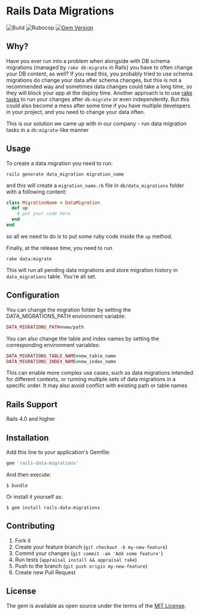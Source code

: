 # Rails Data Migrations

![Build](https://github.com/OffgridElectric/rails-data-migrations/workflows/Test/badge.svg?branch=master)
![Rubocop](https://github.com/OffgridElectric/rails-data-migrations/workflows/Rubocop/badge.svg?branch=master)
[![Gem Version](https://badge.fury.io/rb/rails-data-migrations.svg)](https://badge.fury.io/rb/rails-data-migrations)

## Why?

Have you ever run into a problem when alongside with DB schema migrations (managed by `rake db:migrate` in Rails)
you have to often change your DB content, as well? If you read this, you probably tried to use schema migrations do change your data after schema changes, but this is not a recommended way and sometimes data changes could take a long time, so they will block your app at the deploy time.
Another approach is to use [rake tasks](https://robots.thoughtbot.com/data-migrations-in-rails) to run your changes after `db:migrate` or even independently. But this could also become a mess after some time if you have multiple developers in your project, and you need to change your data often.

This is our solution we came up with in our company - run data migration tasks in a `db:migrate`-like manner
 
## Usage
 
To create a data migration you need to run:
```
rails generate data_migration migration_name
```

and this will create a `migration_name.rb` file in `db/data_migrations` folder with a following content:
```ruby
class MigrationName < DataMigration
  def up
    # put your code here
  end
end
```
 
so all we need to do is to put some ruby code inside the `up` method.
 
Finally, at the release time, you need to run 
```
rake data:migrate
```
 
This will run all pending data migrations and store migration history in `data_migrations` table. You're all set.

## Configuration

You can change the migration folder by setting the DATA_MIGRATIONS_PATH environment variable:
```ruby
DATA_MIGRATIONS_PATH=new/path
```
You can also change the table and index names by setting the corresponding environment variables:
```ruby
DATA_MIGRATIONS_TABLE_NAME=new_table_name
DATA_MIGRATIONS_INDEX_NAME=new_index_name
```
This can enable more complex use cases, such as data migrations intended for different contexts,
or running multiple sets of data migrations in a specific order. It may also avoid conflict with existing path or table names

## Rails Support

Rails 4.0 and higher

## Installation

Add this line to your application's Gemfile:

```ruby
gem 'rails-data-migrations'
```

And then execute:

    $ bundle

Or install it yourself as:

    $ gem install rails-data-migrations

## Contributing

1. Fork it
2. Create your feature branch (`git checkout -b my-new-feature`)
3. Commit your changes (`git commit -am 'Add some feature'`)
4. Run tests (`appraisal install && appraisal rake`)
4. Push to the branch (`git push origin my-new-feature`)
5. Create new Pull Request


## License

The gem is available as open source under the terms of the [MIT License](http://opensource.org/licenses/MIT).

